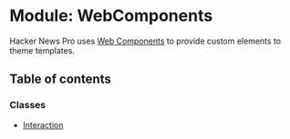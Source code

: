 # Module: WebComponents

Hacker News Pro uses
[Web Components](https://developer.mozilla.org/en-US/docs/Web/API/Web_components)
to provide custom elements to theme templates.

## Table of contents

### Classes

- [Interaction](../classes/WebComponents.Interaction.md)
